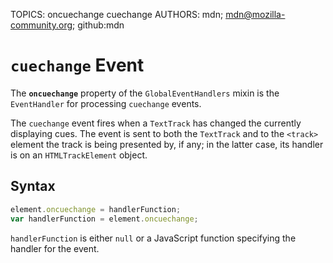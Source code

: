 TOPICS: oncuechange
        cuechange
AUTHORS: mdn; mdn@mozilla-community.org; github:mdn

# `cuechange` Event

The **`oncuechange`** property of the `GlobalEventHandlers` mixin is the `EventHandler` for
processing `cuechange` events.

The `cuechange` event fires when a `TextTrack` has changed the currently displaying cues. The event
is sent to both the `TextTrack` and to the `<track>` element the track is being presented by, if any;
in the latter case, its handler is on an `HTMLTrackElement` object.

## Syntax

```javascript
element.oncuechange = handlerFunction;
var handlerFunction = element.oncuechange;
```

`handlerFunction` is either `null` or a JavaScript function specifying the handler for the event.
